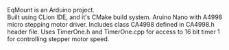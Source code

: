 EqMount is an Arduino project.  
Built using CLion IDE, and it's CMake build system.
Aruino Nano with A4998 micro stepping motor driver.
Includes class CA4998 defined in CA4998.h header file.
Uses TimerOne.h and TimerOne.cpp for access to 16 bit timer 1 for controlling stepper motor speed.
